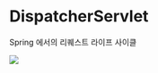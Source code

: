 # DispatcherServlet

Spring 에서의 리퀘스트 라이프 사이클

<img src="https://github.com/Geol2/Today-I-Learned/blob/main/Java/images/DispatcherServlet.png" />


